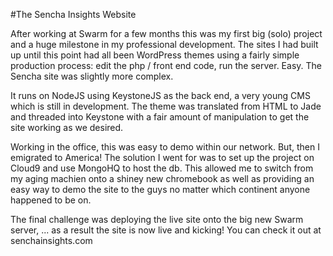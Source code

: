 #The Sencha Insights Website

After working at Swarm for a few months this was my first big (solo) project and a huge milestone in my professional development.  The sites I had built up until this point had all been WordPress themes using a fairly simple production process: edit the php / front end code, run the server.  Easy.  The Sencha site was slightly more complex.

It runs on NodeJS using KeystoneJS as the back end, a very young CMS which is still in development.  The theme was translated from HTML to Jade and threaded into Keystone with a fair amount of manipulation to get the site working as we desired.

Working in the office, this was easy to demo within our network.  But, then I emigrated to America!  The solution I went for was to set up the project on Cloud9 and use MongoHQ to host the db.  This allowed me to switch from my aging machien onto a shiney new chromebook as well as providing an easy way to demo the site to the guys no matter which continent anyone happened to be on.

The final challenge was deploying the live site onto the big new Swarm server, ...
as a result the site is now live and kicking!  You can check it out at senchainsights.com